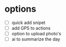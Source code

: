 # options
-[ ] quick add snipet
-[ ] add GPS to actions
-[ ] option to upload photo's
-[ ] ai to summarize the day
